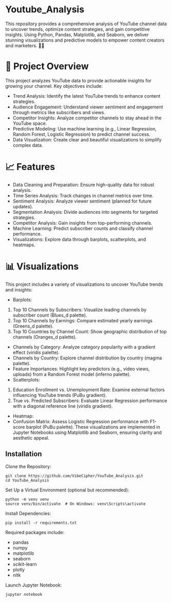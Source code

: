 # Youtube_Analysis
This repository provides a comprehensive analysis of YouTube channel data to uncover trends, optimize content strategies, and gain competitive insights. Using Python, Pandas, Matplotlib, and Seaborn, we deliver stunning visualizations and predictive models to empower content creators and marketers. 🎥✨
 # 🎯 Project Overview
This project analyzes YouTube data to provide actionable insights for growing your channel. Key objectives include:
- Trend Analysis: Identify the latest YouTube trends to enhance content strategies.
- Audience Engagement: Understand viewer sentiment and engagement through metrics like subscribers and views.
- Competitor Insights: Analyze competitor channels to stay ahead in the YouTube space.
- Predictive Modeling: Use machine learning (e.g., Linear Regression, Random Forest, Logistic Regression) to predict channel success.
- Data Visualization: Create clear and beautiful visualizations to simplify complex data.
# 📈 Features
- Data Cleaning and Preparation: Ensure high-quality data for robust analysis.
- Time Series Analysis: Track changes in channel metrics over time.
- Sentiment Analysis: Analyze viewer sentiment (planned for future updates).
- Segmentation Analysis: Divide audiences into segments for targeted strategies.
- Competitor Analysis: Gain insights from top-performing channels.
- Machine Learning: Predict subscriber counts and classify channel performance.
- Visualizations: Explore data through barplots, scatterplots, and heatmaps.
# 📊 Visualizations
This project includes a variety of visualizations to uncover YouTube trends and insights:
- Barplots:
 1. Top 10 Channels by Subscribers: Visualize leading channels by subscriber count (Blues_d palette).
 2. Top 10 Channels by Earnings: Compare estimated yearly earnings (Greens_d palette).
 3. Top 10 Countries by Channel Count: Show geographic distribution of top channels (Oranges_d palette).
- Channels by Category: Analyze category popularity with a gradient effect (viridis palette).
- Channels by Country: Explore channel distribution by country (magma palette).
- Feature Importances: Highlight key predictors (e.g., video views, uploads) from a Random Forest model (inferno palette).
- Scatterplots:
 1. Education Enrollment vs. Unemployment Rate: Examine external factors influencing YouTube trends (PuBu gradient).
 2. True vs. Predicted Subscribers: Evaluate Linear Regression performance with a diagonal reference line (viridis gradient).
- Heatmap:
- Confusion Matrix: Assess Logistic Regression performance with F1-score barplot (PuBu palette).
These visualizations are implemented in Jupyter Notebooks using Matplotlib and Seaborn, ensuring clarity and aesthetic appeal.
## Installation
Clone the Repository:
```
git clone https://github.com/VibeCipher/YouTube_Analysis.git
cd YouTube_Analysis
```
Set Up a Virtual Environment (optional but recommended):
```
python -m venv venv
source venv/bin/activate  # On Windows: venv\Scripts\activate
```
Install Dependencies:
```
pip install -r requirements.txt
```
Required packages include:
- pandas
- numpy
- matplotlib
- seaborn
- scikit-learn
- plotly
- nltk

Launch Jupyter Notebook:
```
jupyter notebook
```

